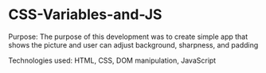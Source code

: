 # CSS-Variables-and-JS
Purpose: The purpose of this development was to create simple app that shows the picture and user can adjust background, sharpness, and padding

Technologies used: HTML, CSS, DOM manipulation, JavaScript
